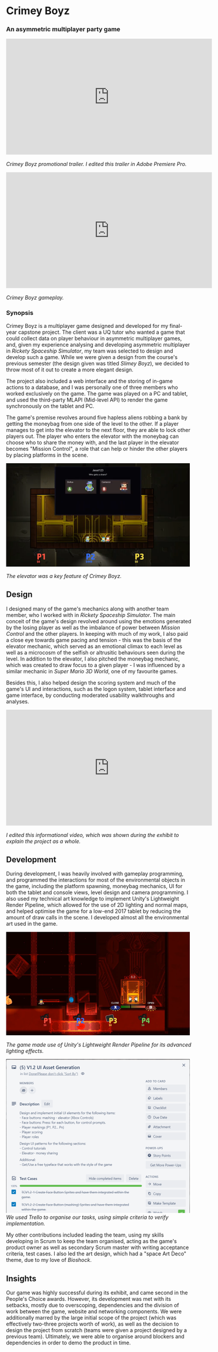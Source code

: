 # Crimey Boyz
### An asymmetric multiplayer party game

<iframe width="560" height="315" src="https://www.youtube.com/embed/6UAVVH0qtss" frameborder="0" allow="accelerometer; autoplay; encrypted-media; gyroscope; picture-in-picture" allowfullscreen></iframe>

_Crimey Boyz promotional trailer. I edited this trailer in Adobe Premiere Pro._

<iframe width="560" height="315" src="https://www.youtube.com/embed/bpgr8_k5X3Q" title="YouTube video player" frameborder="0" allow="accelerometer; autoplay; clipboard-write; encrypted-media; gyroscope; picture-in-picture" allowfullscreen></iframe>

_Crimey Boyz gameplay._

### Synopsis
Crimey Boyz is a multiplayer game designed and developed for my final-year capstone project. The client was a UQ tutor who wanted a game that could collect data on player behaviour in asymmetric multiplayer games, and, given my experience analysing and developing asymmetric multiplayer in _Rickety Spaceship Simulator_, my team was selected to design and develop such a game. While we were given a design from the course's previous semester (the design given was titled _Slimey Boyz_), we decided to throw most of it out to create a more elegant design. 

The project also included a web interface and the storing of in-game actions to a database, and I was personally one of three members who worked exclusively on the game. The game was played on a PC and tablet, and used the third-party MLAPI (Mid-level API) to render the game synchronously on the tablet and PC.

The game's premise revolves around five hapless aliens robbing a bank by getting the moneybag from one side of the level to the other. If a player manages to get into the elevator to the next floor, they are able to lock other players out. The player who enters the elevator with the moneybag can choose who to share the money with, and the last player in the elevator becomes "Mission Control", a role that can help or hinder the other players by placing platforms in the scene.

![The elevator](./assets/img/md/crimeyboyz/elevator_interlude.png) 

_The elevator was a key feature of Crimey Boyz._

## Design
I designed many of the game's mechanics along with another team member, who I worked with in _Rickety Spaceship Simulator_. The main conceit of the game's design revolved around using the emotions generated by the losing player as well as the imbalance of power between _Mission Control_ and the other players. In keeping with much of my work, I also paid a close eye towards game pacing and tension - this was the basis of the elevator mechanic, which served as an emotional climax to each level as well as a microcosm of the selfish or altrusitic behaviours seen during the level. In addition to the elevator, I also pitched the moneybag mechanic, which was created to draw focus to a given player - I was influenced by a similar mechanic in _Super Mario 3D World_, one of my favourite games.

Besides this, I also helped design the scoring system and much of the game's UI and interactions, such as the logon system, tablet interface and game interface, by conducting moderated usability walkthroughs and analyses.

<iframe width="560" height="315" src="https://www.youtube.com/embed/wDFIXjX_PM4" frameborder="0" allow="accelerometer; autoplay; encrypted-media; gyroscope; picture-in-picture" allowfullscreen></iframe>

_I edited this informational video, which was shown during the exhibit to explain the project as a whole._

## Development
During development, I was heavily involved with gameplay programming, and programmed the interactions for most of the environmental objects in the game, including the platform spawning, moneybag mechanics, UI for both the tablet and console views, level design and camera programming. I also used my technical art knowledge to implement Unity's Lightweight Render Pipeline, which allowed for the use of 2D lighting and normal maps, and helped optimise the game for a low-end 2017 tablet by reducing the amount of draw calls in the scene. I developed almost all the environmental art used in the game.

![Lightweight Render Pipeline and art direction](./assets/img/md/crimeyboyz/gameplay_defcon.png) 

_The game made use of Unity's Lightweight Render Pipeline for its advanced lighting effects._  

![Trello task and bug organisation](./assets/img/md/crimeyboyz/trello.png)  
_We used Trello to organise our tasks, using simple criteria to verify implementation._

My other contributions included leading the team, using my skills developing in Scrum to keep the team organised, acting as the game's product owner as well as secondary Scrum master with writing acceptance criteria, test cases. I also led the art design, which had a "space Art Deco" theme, due to my love of _Bioshock_.


## Insights
Our game was highly successful during its exhibit, and came second in the People's Choice awards. However, its development was met with its setbacks, mostly due to overscoping, dependencies and the division of work between the game, website and networking components. We were additionally marred by the large initial scope of the project (which was effectively two-three projects worth of work), as well as the decision to design the project from scratch (teams were given a project designed by a previous team). Ultimately, we were able to organise around blockers and dependencies in order to demo the product in time.
